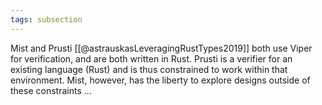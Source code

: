 ```yaml
---
tags: subsection
---
```


Mist and Prusti [[@astrauskasLeveragingRustTypes2019]] both use Viper for verification, and are both written in Rust. Prusti is a verifier for an existing language (Rust) and is thus constrained to work within that environment. Mist, however, has the liberty to explore designs outside of these constraints ...
